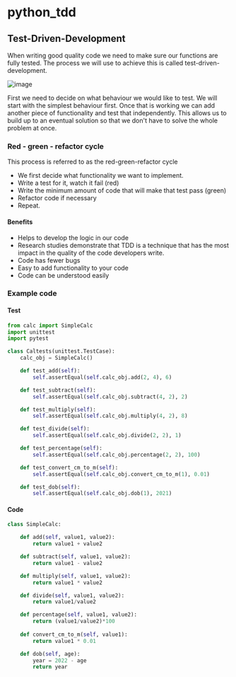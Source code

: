 # python_tdd

## Test-Driven-Development

When writing good quality code we need to make sure our functions are fully tested. The process we will use to achieve this is called test-driven-development.

![image](https://user-images.githubusercontent.com/102330725/183909708-1e6b7af4-af3d-4616-97d4-da8b5181cfa6.png)


First we need to decide on what behaviour we would like to test. We will start with the simplest behaviour first. Once that is working we can add another piece of functionality and test that independently. This allows us to build up to an eventual solution so that we don't have to solve the whole problem at once.

### Red - green - refactor cycle
This process is referred to as the red-green-refactor cycle

- We first decide what functionality we want to implement.
- Write a test for it, watch it fail (red)
- Write the minimum amount of code that will make that test pass (green)
- Refactor code if necessary
- Repeat.

#### Benefits

- Helps to develop the logic in our code
- Research studies demonstrate that TDD is a technique that has the most impact in the quality of the code developers write.
- Code has fewer bugs
- Easy to add functionality to your code
- Code can be understood easily

### Example code 
#### Test
```python
from calc import SimpleCalc
import unittest
import pytest

class Caltests(unittest.TestCase):
    calc_obj = SimpleCalc()

    def test_add(self):
        self.assertEqual(self.calc_obj.add(2, 4), 6)

    def test_subtract(self):
        self.assertEqual(self.calc_obj.subtract(4, 2), 2)

    def test_multiply(self):
        self.assertEqual(self.calc_obj.multiply(4, 2), 8)

    def test_divide(self):
        self.assertEqual(self.calc_obj.divide(2, 2), 1)

    def test_percentage(self):
        self.assertEqual(self.calc_obj.percentage(2, 2), 100)

    def test_convert_cm_to_m(self):
        self.assertEqual(self.calc_obj.convert_cm_to_m(1), 0.01)

    def test_dob(self):
        self.assertEqual(self.calc_obj.dob(1), 2021)
```
#### Code
```python
class SimpleCalc:

    def add(self, value1, value2):
        return value1 + value2

    def subtract(self, value1, value2):
        return value1 - value2

    def multiply(self, value1, value2):
        return value1 * value2

    def divide(self, value1, value2):
        return value1/value2

    def percentage(self, value1, value2):
        return (value1/value2)*100
    
    def convert_cm_to_m(self, value1):
        return value1 * 0.01

    def dob(self, age):
        year = 2022 - age
        return year
```
